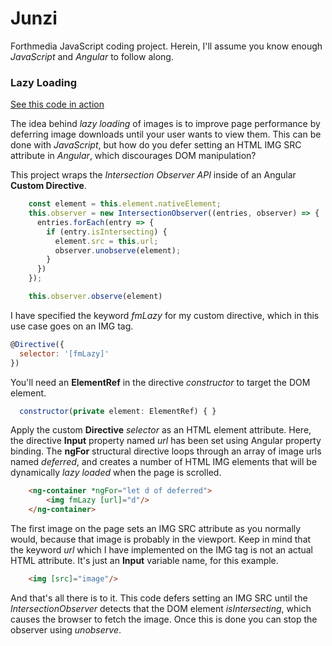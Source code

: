 # Junzi

Forthmedia JavaScript coding project. Herein, I'll assume you know enough *JavaScript* and *Angular* to follow along.

### Lazy Loading

[See this code in action](https://www.forth-media.com/junzi/lazy)

The idea behind *lazy loading* of images is to improve page performance by deferring image downloads until your user wants to view them. This can be done with *JavaScript*, but how do you defer setting an HTML IMG SRC attribute in *Angular*, which discourages DOM manipulation?

This project wraps the *Intersection Observer API* inside of an Angular **Custom Directive**.

``` javascript
    const element = this.element.nativeElement;
    this.observer = new IntersectionObserver((entries, observer) => {
      entries.forEach(entry => {
        if (entry.isIntersecting) {
          element.src = this.url;
          observer.unobserve(element);  
        }
      })
    });

    this.observer.observe(element)
```

I have specified the keyword *fmLazy* for my custom directive, which in this use case goes on an IMG tag.

``` javascript
@Directive({
  selector: '[fmLazy]'
})
```

You'll need an **ElementRef** in the directive *constructor* to target the DOM element.

``` javascript
  constructor(private element: ElementRef) { }

```

Apply the custom **Directive** *selector* as an HTML element attribute. Here, the directive **Input** property named *url* has been set using Angular property binding. The **ngFor** structural directive loops through an array of image urls named *deferred*, and creates a number of HTML IMG elements that will be dynamically *lazy loaded* when the page is scrolled.

``` html
    <ng-container *ngFor="let d of deferred">
        <img fmLazy [url]="d"/>
    </ng-container>
```

The first image on the page sets an IMG SRC attribute as you normally would, because that image is probably in the viewport. Keep in mind that the keyword *url* which I have implemented on the IMG tag is not an actual HTML attribute. It's just an **Input** variable name, for this example.

``` html
    <img [src]="image"/>
```

And that's all there is to it. This code defers setting an IMG SRC until the *IntersectionObserver* detects that the DOM element *isIntersecting*, which causes the browser to fetch the image. Once this is done you can stop the observer using *unobserve*.